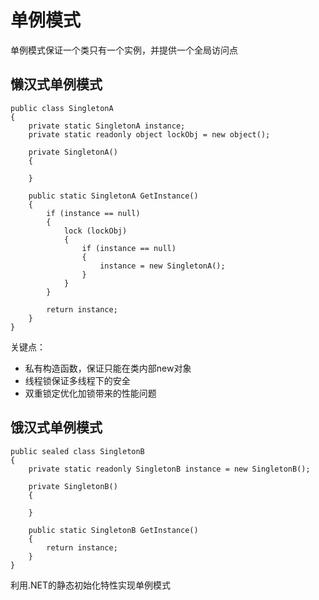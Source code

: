 # 单例模式

单例模式保证一个类只有一个实例，并提供一个全局访问点

## 懒汉式单例模式

```
public class SingletonA
{
    private static SingletonA instance;
    private static readonly object lockObj = new object();

    private SingletonA()
    {

    }

    public static SingletonA GetInstance()
    {
        if (instance == null)
        {
            lock (lockObj)
            {
                if (instance == null)
                {
                    instance = new SingletonA();
                }
            }
        }

        return instance;
    }
}
```

关键点：
- 私有构造函数，保证只能在类内部new对象
- 线程锁保证多线程下的安全
- 双重锁定优化加锁带来的性能问题

## 饿汉式单例模式

```
public sealed class SingletonB
{
    private static readonly SingletonB instance = new SingletonB();

    private SingletonB()
    {

    }

    public static SingletonB GetInstance()
    {
        return instance;
    }
}
```
利用.NET的静态初始化特性实现单例模式